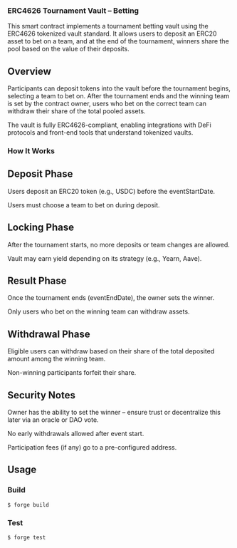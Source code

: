 ### ERC4626 Tournament Vault – Betting
This smart contract implements a tournament betting vault using the ERC4626 tokenized vault standard. It allows users to deposit an ERC20 asset to bet on a team, and at the end of the tournament, winners share the pool based on the value of their deposits.

## Overview
Participants can deposit tokens into the vault before the tournament begins, selecting a team to bet on. After the tournament ends and the winning team is set by the contract owner, users who bet on the correct team can withdraw their share of the total pooled assets.

The vault is fully ERC4626-compliant, enabling integrations with DeFi protocols and front-end tools that understand tokenized vaults.

### How It Works
## Deposit Phase
Users deposit an ERC20 token (e.g., USDC) before the eventStartDate.

Users must choose a team to bet on during deposit.

## Locking Phase
After the tournament starts, no more deposits or team changes are allowed.

Vault may earn yield depending on its strategy (e.g., Yearn, Aave).

## Result Phase
Once the tournament ends (eventEndDate), the owner sets the winner.

Only users who bet on the winning team can withdraw assets.

## Withdrawal Phase
Eligible users can withdraw based on their share of the total deposited amount among the winning team.

Non-winning participants forfeit their share.

## Security Notes
Owner has the ability to set the winner – ensure trust or decentralize this later via an oracle or DAO vote.

No early withdrawals allowed after event start.

Participation fees (if any) go to a pre-configured address.

## Usage

### Build

```shell
$ forge build
```

### Test

```shell
$ forge test
```
